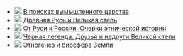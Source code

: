 * ![](/books/sci_history/Лев%20Николаевич%20Гумилёв/В%20поисках%20вымышленного%20царства.jpg) [В поисках вымышленного царства](/books/sci_history/Лев%20Николаевич%20Гумилёв/В%20поисках%20вымышленного%20царства)
* ![](/books/sci_history/Лев%20Николаевич%20Гумилёв/Древняя%20Русь%20и%20Великая%20степь.jpg) [Древняя Русь и Великая степь](/books/sci_history/Лев%20Николаевич%20Гумилёв/Древняя%20Русь%20и%20Великая%20степь)
* ![](/books/sci_history/Лев%20Николаевич%20Гумилёв/От%20Руси%20к%20России.%20Очерки%20этнической%20истории.jpg) [От Руси к России. Очерки этнической истории](/books/sci_history/Лев%20Николаевич%20Гумилёв/От%20Руси%20к%20России.%20Очерки%20этнической%20истории)
* ![](/books/sci_history/Лев%20Николаевич%20Гумилёв/Черная%20легенда.%20Друзья%20и%20недруги%20Великой%20степи.jpg) [Черная легенда. Друзья и недруги Великой степи](/books/sci_history/Лев%20Николаевич%20Гумилёв/Черная%20легенда.%20Друзья%20и%20недруги%20Великой%20степи)
* ![](/books/sci_history/Лев%20Николаевич%20Гумилёв/Этногенез%20и%20биосфера%20Земли.jpg) [Этногенез и биосфера Земли](/books/sci_history/Лев%20Николаевич%20Гумилёв/Этногенез%20и%20биосфера%20Земли)